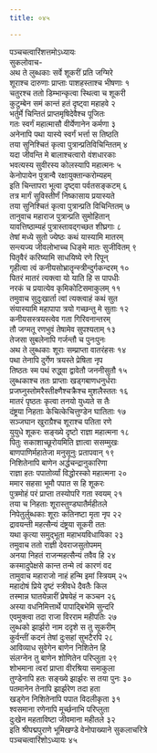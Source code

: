 ```yaml
---
title: ०४५

---
```

पञ्चचत्वारिंशत्तमोऽध्यायः  
सुकलोवाच-  
अथ ते लुब्धकाः सर्वे शूकरीं प्रति जग्मिरे  
शूराश्च दारुणाः प्राप्ताः पाशहस्ताश्च भीषणाः १  
चतुरश्च ततो डिम्भान्कृत्वा स्थित्वा च शूकरी  
कुटुम्बेन समं कान्तं हतं दृष्ट्वा महाहवे २  
भर्तुर्मे चिन्तितं प्राप्तमृषिदेवैश्च पूजितः  
गतः स्वर्गं महात्मासौ वीर्येणानेन कर्मणा ३  
अनेनापि पथा यास्ये स्वर्गं भर्त्ता स तिष्ठति  
तया सुनिश्चितं कृत्वा पुत्रान्प्रतिविचिन्तितम् ४  
यदा जीवन्ति मे बालाश्चत्वारो वंशधारकाः  
भवत्यस्य सुवीरस्य कोलस्यापि महात्मनः ५  
केनोपायेन पुत्रान्वै रक्षायुक्तान्करोम्यहम्  
इति चिन्तापरा भूत्वा दृष्ट्वा पर्वतसङ्कटम् ६  
तत्र मार्गं सुविस्तीर्णं निष्कासाय प्रयास्यते  
तया सुनिश्चितं कृत्वा पुत्रान्प्रति विचिन्तितम् ७  
तानुवाच महाराज पुत्रान्प्रति सुमोहितान्  
यावत्तिष्ठाम्यहं पुत्रास्तावद्गच्छत शीघ्रगाः ८  
तेषां मध्ये सुतो ज्येष्ठः कथं यास्यामि मातरम्  
सन्त्यज्य जीवलोभाच्च धिङ्मे मातः सुजीवितम् ९  
पितृवैरं करिष्यामि साधयिष्ये रणे रिपून्  
गृहीत्वा त्वं कनीयसोभ्रातॄन्स्त्रीन्दुर्गकन्दरम् १०  
पितरं मातरं त्यक्त्वा यो याति हि स पापधीः  
नरकं च प्रयात्येव कृमिकोटिसमाकुलम् ११  
तमुवाच सुदुःखार्ता त्वां त्यक्त्वाहं कथं सुत  
संयास्यामि महापापा त्रयो गच्छन्तु मे सुताः १२  
कनीयसस्त्रयस्त्वेव गता गिरिवनान्तरम्  
तौ जग्मतू रणभुवं तेषामेव सुपश्यताम् १३  
तेजसा सुबलेनापि गर्जन्तौ च पुनःपुनः  
अथ ते लुब्धकाः शूराः सम्प्राप्ता वातरंहसः १४  
पथा तेनापि दुर्गेण त्रयस्ते प्रेषिता नृप  
तिष्ठतः स्म पथं रुद्ध्वा द्वावेतौ जननीसुतौ १५  
लुब्धकाश्च ततः प्राप्ताः खड्गबाणधनुर्धराः  
प्रजघ्नुस्तोमरैस्तीक्ष्णैश्चक्रैश्च मुशलैस्ततः १६  
मातरं पृष्ठतः कृत्वा तनयो युध्यते स तैः  
दंष्ट्रया निहताः केचित्केचित्तुण्डेन घातिताः १७  
सञ्जघान खुराग्रैश्च शूराश्च पतिता रणे  
युयुधे शूकरः सङ्ख्ये दृष्टो राज्ञा महात्मना १८  
पितुः सकाशाच्छूरोयमिति ज्ञात्वा ससम्मुखः  
बाणपाणिर्महातेजा मनुसूनुः प्रतापवान् १९  
निशितेनापि बाणेन अर्द्धचन्द्रानुकारिणा  
राज्ञा हतः पपातोर्व्यां विद्धोरस्को महात्मना २०  
ममार सहसा भूमौ पपात स हि शूकरः  
पुत्रमोहं परं प्राप्ता तस्योपरि गता स्वयम् २१  
तया च निहताः शूरास्तुण्डघातैर्महीतले  
निपेतुर्लुब्धकाः शूराः कतिनष्टा मृता नृप २२  
द्रावयन्ती महत्सैन्यं दंष्ट्रया सूकरी ततः  
यथा कृत्या समुद्भूता महाभयविधायिका २३  
तमुवाच ततो राज्ञी देवराजसुतोपमम्  
अनया निहतं राजन्महत्सैन्यं तवैव हि २४  
कस्मादुपेक्षसे कान्त तन्मे त्वं कारणं वद  
तामुवाच महाराजो नाहं हन्मि इमां स्त्रियम् २५  
महादोषं प्रिये दृष्टं स्त्रीवधे दैवतैः किल  
तस्मान्न घातयेन्नारीं प्रेषयेहं न कञ्चन २६  
अस्या वधनिमित्तार्थे पापाद्बिभेमि सुन्दरि  
एवमुक्त्वा तदा राजा विरराम महीपतिः २७  
लुब्धको झार्झरो नाम ददृशे स तु सूकरीम्  
कुर्वन्तीं कदनं तेषां दुःसहां सुभटैरपि २८  
आविव्याध सुवेगेन बाणेन निशितेन हि  
संलग्नेन तु बाणेन शोणितेन परिप्लुता २९  
शोभमाना त्वरां प्राप्ता वीरश्रिया समाकुला  
तुण्डेनापि हतः सङ्ख्ये झार्झरः स तया पुनः ३०  
पतमानेन तेनापि झार्झरेण तदा हता  
खड्गेन निशितेनापि पपात विदलीकृता ३१  
श्वसमाना रणेनापि मूर्च्छनाभि परिप्लुता  
दुःखेन महताविष्टा जीवमाना महीतले ३२  
इति श्रीपद्मपुराणे भूमिखण्डे वेनोपाख्याने सुकलाचरित्रे  
पञ्चचत्वारिंशोऽध्यायः ४५
